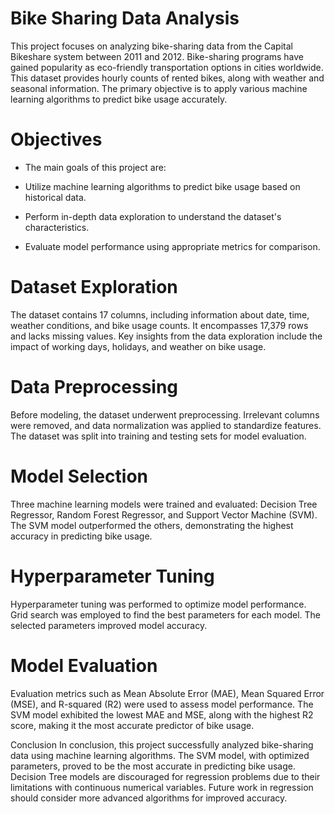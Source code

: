 # Bike Sharing Data Analysis
This project focuses on analyzing bike-sharing data from the Capital Bikeshare system between 2011 and 2012. Bike-sharing programs have gained popularity as eco-friendly transportation options in cities worldwide. This dataset provides hourly counts of rented bikes, along with weather and seasonal information. The primary objective is to apply various machine learning algorithms to predict bike usage accurately.

# Objectives

+ The main goals of this project are:

+ Utilize machine learning algorithms to predict bike usage based on historical data.

+ Perform in-depth data exploration to understand the dataset's characteristics.

+ Evaluate model performance using appropriate metrics for comparison.

# Dataset Exploration

The dataset contains 17 columns, including information about date, time, weather conditions, and bike usage counts. It encompasses 17,379 rows and lacks missing values. Key insights from the data exploration include the impact of working days, holidays, and weather on bike usage.

# Data Preprocessing

Before modeling, the dataset underwent preprocessing. Irrelevant columns were removed, and data normalization was applied to standardize features. The dataset was split into training and testing sets for model evaluation.

# Model Selection

Three machine learning models were trained and evaluated: Decision Tree Regressor, Random Forest Regressor, and Support Vector Machine (SVM). The SVM model outperformed the others, demonstrating the highest accuracy in predicting bike usage.

# Hyperparameter Tuning

Hyperparameter tuning was performed to optimize model performance. Grid search was employed to find the best parameters for each model. The selected parameters improved model accuracy.

# Model Evaluation
Evaluation metrics such as Mean Absolute Error (MAE), Mean Squared Error (MSE), and R-squared (R2) were used to assess model performance. The SVM model exhibited the lowest MAE and MSE, along with the highest R2 score, making it the most accurate predictor of bike usage.

Conclusion
In conclusion, this project successfully analyzed bike-sharing data using machine learning algorithms. The SVM model, with optimized parameters, proved to be the most accurate in predicting bike usage. Decision Tree models are discouraged for regression problems due to their limitations with continuous numerical variables. Future work in regression should consider more advanced algorithms for improved accuracy.
